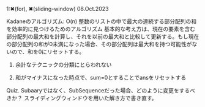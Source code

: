 1:✖(for), ✖(sliding-window) 08.Oct.2023

Kadaneのアルゴリズム: O(n)
整数のリストの中で最大の連続する部分配列の和を効率的に見つけるためのアルゴリズム
基本的な考え方は、現在の要素を含む部分配列の最大和を計算し、それを以前の最大和と比較して更新する。もし現在の部分配列の和が0未満になった場合、その部分配列は最大和を持つ可能性がないので、和を0にリセットする。

1. 余計なテクニックの分類にとらわれない

2. 和がマイナスになった時点で、sum=0とすることでansをリセットする

Quiz.
Subaaryではなく、SubSequenceだった場合、どのように変更をするべきか？
スライディングウィンドウを用いた解き方で書き直す。
